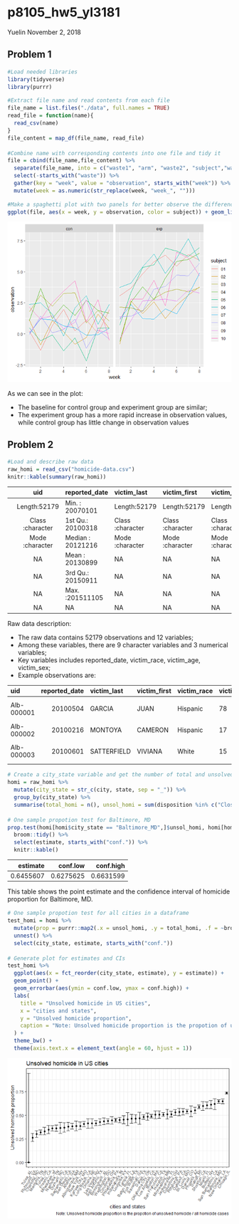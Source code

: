 p8105\_hw5\_yl3181
================
Yuelin
November 2, 2018

Problem 1
---------

``` r
#Load needed libraries
library(tidyverse)
library(purrr)
```

``` r
#Extract file name and read contents from each file
file_name = list.files("./data", full.names = TRUE)
read_file = function(name){
  read_csv(name)
}
file_content = map_df(file_name, read_file)

#Combine name with corresponding contents into one file and tidy it
file = cbind(file_name,file_content) %>%
  separate(file_name, into = c("waste1", "arm", "waste2", "subject","waste3"), sep = c(7,10,11,13)) %>% 
  select(-starts_with("waste")) %>% 
  gather(key = "week", value = "observation", starts_with("week")) %>% 
  mutate(week = as.numeric(str_replace(week, "week_", "")))
```

``` r
#Make a spaghetti plot with two panels for better observe the difference
ggplot(file, aes(x = week, y = observation, color = subject)) + geom_line() + facet_grid(~arm)
```

![](p8105_hw5_yl3181_files/figure-markdown_github/unnamed-chunk-3-1.png)

As we can see in the plot:

-   The baseline for control group and experiment group are similar;
-   The experiment group has a more rapid increase in observation values, while control group has little change in observation values

Problem 2
---------

``` r
#Load and describe raw data
raw_homi = read_csv("homicide-data.csv")
knitr::kable(summary(raw_homi))
```

|     |        uid       | reported\_date    | victim\_last     | victim\_first    | victim\_race     |    victim\_age   |    victim\_sex   |       city       |       state      |      lat      |       lon       | disposition      |
|-----|:----------------:|:------------------|:-----------------|:-----------------|:-----------------|:----------------:|:----------------:|:----------------:|:----------------:|:-------------:|:---------------:|:-----------------|
|     |   Length:52179   | Min. : 20070101   | Length:52179     | Length:52179     | Length:52179     |   Length:52179   |   Length:52179   |   Length:52179   |   Length:52179   |  Min. :25.73  |  Min. :-122.51  | Length:52179     |
|     | Class :character | 1st Qu.: 20100318 | Class :character | Class :character | Class :character | Class :character | Class :character | Class :character | Class :character | 1st Qu.:33.77 | 1st Qu.: -96.00 | Class :character |
|     |  Mode :character | Median : 20121216 | Mode :character  | Mode :character  | Mode :character  |  Mode :character |  Mode :character |  Mode :character |  Mode :character | Median :38.52 | Median : -87.71 | Mode :character  |
|     |        NA        | Mean : 20130899   | NA               | NA               | NA               |        NA        |        NA        |        NA        |        NA        |  Mean :37.03  |  Mean : -91.47  | NA               |
|     |        NA        | 3rd Qu.: 20150911 | NA               | NA               | NA               |        NA        |        NA        |        NA        |        NA        | 3rd Qu.:40.03 | 3rd Qu.: -81.76 | NA               |
|     |        NA        | Max. :201511105   | NA               | NA               | NA               |        NA        |        NA        |        NA        |        NA        |  Max. :45.05  |  Max. : -71.01  | NA               |
|     |        NA        | NA                | NA               | NA               | NA               |        NA        |        NA        |        NA        |        NA        |    NA's :60   |     NA's :60    | NA               |

Raw data description:

-   The raw data contains 52179 observations and 12 variables;
-   Among these variables, there are 9 character variables and 3 numerical variables;
-   Key variables includes reported\_date, victim\_race, victim\_age, victim\_sex;
-   Example observations are:

| uid        |  reported\_date| victim\_last | victim\_first | victim\_race | victim\_age | victim\_sex | city        | state |       lat|        lon| disposition           |
|:-----------|---------------:|:-------------|:--------------|:-------------|:------------|:------------|:------------|:------|---------:|----------:|:----------------------|
| Alb-000001 |        20100504| GARCIA       | JUAN          | Hispanic     | 78          | Male        | Albuquerque | NM    |  35.09579|  -106.5386| Closed without arrest |
| Alb-000002 |        20100216| MONTOYA      | CAMERON       | Hispanic     | 17          | Male        | Albuquerque | NM    |  35.05681|  -106.7153| Closed by arrest      |
| Alb-000003 |        20100601| SATTERFIELD  | VIVIANA       | White        | 15          | Female      | Albuquerque | NM    |  35.08609|  -106.6956| Closed without arrest |

``` r
# Create a city_state variable and get the number of total and unsolved homicides
homi = raw_homi %>% 
  mutate(city_state = str_c(city, state, sep = "_")) %>% 
  group_by(city_state) %>% 
  summarise(total_homi = n(), unsol_homi = sum(disposition %in% c("Closed without arrest", "Open/No arrest")))

# One sample propotion test for Baltimore, MD
prop.test(homi[homi$city_state == "Baltimore_MD",]$unsol_homi, homi[homi$city_state == "Baltimore_MD",]$total_homi) %>% 
  broom::tidy() %>% 
  select(estimate, starts_with("conf.")) %>% 
  knitr::kable()
```

|   estimate|   conf.low|  conf.high|
|----------:|----------:|----------:|
|  0.6455607|  0.6275625|  0.6631599|

This table shows the point estimate and the confidence interval of homicide proportion for Baltimore, MD.

``` r
# One sample propotion test for all cities in a dataframe
test_homi = homi %>% 
  mutate(prop = purrr::map2(.x = unsol_homi, .y = total_homi, .f = ~broom::tidy(prop.test(.x, .y)))) %>%
  unnest() %>% 
  select(city_state, estimate, starts_with("conf."))

# Generate plot for estimates and CIs
test_homi %>% 
  ggplot(aes(x = fct_reorder(city_state, estimate), y = estimate)) + 
  geom_point() + 
  geom_errorbar(aes(ymin = conf.low, ymax = conf.high)) +
  labs(
    title = "Unsolved homicide in US cities",
    x = "cities and states",
    y = "Unsolved homicide proportion",
    caption = "Note: Unsolved homicide proportion is the propotion of unsolved homicide / all homicide cases"
  ) + 
  theme_bw() +
  theme(axis.text.x = element_text(angle = 60, hjust = 1))
```

![](p8105_hw5_yl3181_files/figure-markdown_github/unnamed-chunk-6-1.png)
